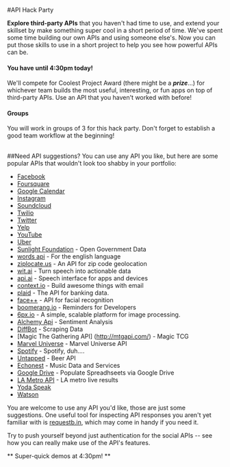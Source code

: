 #API Hack Party

**Explore third-party APIs** that you haven't had time to use, and extend your skillset by make something super cool in a short period of time. We've spent some time building our own APIs and using someone else's. Now you can put those skills to use in a short project to help you see how powerful APIs can be.

#### You have until 4:30pm today!

We'll compete for Coolest Project Award (there might be a **<em>prize</em>**...) for whichever team builds the most useful, interesting, or fun apps on top of third-party APIs.  Use an API that you haven't worked with before!

#### Groups

You will work in groups of 3 for this hack party. Don't forget to establish a good team workflow at the beginning!<br><br>



##Need API suggestions?
You can use any API you like, but here are some popular APIs that wouldn't look too shabby in your portfolio:

- [Facebook](https://developers.facebook.com/)
- [Foursquare](https://developer.foursquare.com/)
- [Google Calendar](https://developers.google.com/google-apps/calendar/?csw=1)
- [Instagram](http://instagram.com/developer/)
- [Soundcloud](http://developers.soundcloud.com/)
- [Twilio](https://www.twilio.com/docs/api/rest)
- [Twitter](https://dev.twitter.com/)
- [Yelp](http://www.yelp.com/developers/manage_api_keys)
- [YouTube](https://developers.google.com/youtube/getting_started?csw=1#data_api)
- [Uber](https://developer.uber.com/getting-started/)
- [Sunlight Foundation](http://sunlightfoundation.com/api/) - Open Government Data
- [words api](https://www.wordsapi.com/) - For the english language
- [ziplocate.us](http://ziplocate.us/) - An API for zip code geolocation
- [wit.ai](https://wit.ai/) - Turn speech into actionable data
- [api.ai](http://api.ai) - Speech interface for apps and devices
- [context.io](http://context.io/) - Build awesome things with email
- [plaid](https://plaid.com/) - The API for banking data.
- [face++](http://www.faceplusplus.com/) - API for facial recognition
- [boomerang.io](http://www.boomerang.io/) - Reminders for Developers
- [6px.io](https://6px.io/) - A simple, scalable platform for image processing.
- [Alchemy Api](www.alchemyapi.com) - Sentiment Analysis
- [DiffBot](https://www.diffbot.com/) - Scraping Data
- [Magic The Gathering API] (http://mtgapi.com/) - Magic TCG
- [Marvel Universe](http://developer.marvel.com/) - Marvel Universe API
- [Spotify](https://developer.spotify.com/) - Spotify, duh....  
- [Untapped](https://untappd.com/api/docs/v3) - Beer API
- [Echonest](http://developer.echonest.com/) - Music Data and Services
- [Google Drive](https://developers.google.com/drive/v2/reference/) - Populate Spreadhseets via Google Drive
- [LA Metro API](http://developer.metro.net/introduction/realtime-api-overview/) - LA metro live results
- [Yoda Speak](https://www.mashape.com/ismaelc/yoda-speak)
- [Watson](http://www.ibm.com/smarterplanet/us/en/ibmwatson/developercloud/doc/getting_started/)

You are welcome to use any API you'd like, those are just some suggestions. One useful tool for inspecting API responses you aren't yet familiar with is [requestb.in](http://requestb.in/), which may come in handy if you need it.

Try to push yourself beyond just authentication for the social APIs -- see how you can really make use of the API's features.

**  Super-quick demos at 4:30pm! **
